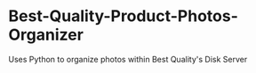 # Best-Quality-Product-Photos-Organizer
Uses Python to organize photos within Best Quality's Disk Server
